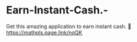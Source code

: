 # Earn-Instant-Cash.-
Get this amazing application to earn instant cash. 💸https://mathpls.page.link/nqQK
